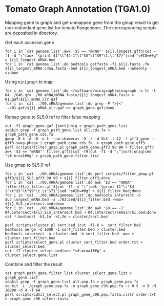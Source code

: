 #  Tomato Graph Annotation (TGA1.0)
Mapping gene to graph and get unmapped gene from the gmap result to get non-redundant gene list for tomato Pangenome. The corresponding scripts are deposited in directory.



Get each accesion gene

```shell
for i in `cat genome.list`;awk '$3 == "mRNA"' ${i}.longest.gff3|cut -f1 -d ";"|awk '{print $1"\t"$4-1"\t"$5"\t"$9"\t.\t"$7}'|sed "s#ID=##g" > ${i}_longest_mRNA.bed
for i in `cat genome.list`;do bedtools getfasta -fi ${i}.fasta -fo ${i}_longest_mRNA.cdna.fasta -bed ${i}_longest_mRNA.bed -nameOnly -s;done
```

Using `minigraph` to  map
```shell
for i in `cat genome.list`;do ~/software/minigraph/minigraph -x lr -t 64 ./G46.gfa ./00.mRNA/mRNA_fasta/${i}_longest_mRNA.fasta > 01.gaf/${i}_mRNA_xlr.gaf
for i in `cat ../00.mRNA/genome.list`;do grep -P ">|<" ../01.gaf/${i}_mRNA_xlr.gaf >> graph_gene.gaf;done
```

Remap gene to SL5.0 ref to filter false mapping
```shell
cut -f1 graph_gene.gaf |sort|uniq > graph_path_gene.list
seqkit grep -f graph_path_gene.list all.cds.fa > graph_path_gene.cds.fa
gmap -B 5 -A -O -n 1 --no-chimeras -D ./ -d SL5 -t 12 -f gff3_gene --gff3-swap-phase 1 graph_path_gene.cds.fa  > graph_path_gene.gff3
perl scripts/filter_gmap.pl graph_path_gene.gff3 90 90 > filter.gff3
awk '$3 == "mRNA"' filter.gff3|cut -f9|cut -f1 -d ";"|sort|uniq|sed "s#.mrna1##g" > graph_path_gene.filter.list
```

Use gmap to SL5.0 ref
```shell
for i in `cat ../00.mRNA/genome.list`;do perl scripts/filter_gmap.pl gff3/${i}_SL5.gff3 90 90 > ${i}_filter.gff3;done
for i in `cat ../00.mRNA/genome.list`;do awk '$3 == "mRNA"' filter/${i}_filter.gff3|cut -f1 -d ";"|awk '{print $1"\t"$4-1"\t"$5"\t"$9"\t.\t"$7}'|sed "s#ID=##g" > ${i}_filter.bed;done
for i in `cat ../00.mRNA/genome.list`;do bedtools intersect -b SL5_longest_mRNA.bed -a ./03.bed/${i}_filter.bed -wao> ${i}_SL5_intersect.bed;done
for i in `cat ../00.mRNA/genome.list`;do awk '$8 == -1' 04.intersect/${i}_SL5_intersect.bed > 04.intersect/remain/$i.bed;done
cat *.bed|sort -k1,1n -k2,2n > cluster/sort.bed

perl scripts/cluster.pl sort.bed |cut -f1-6 >  sort_filter.bed
bedtools merge -d 1000 -i sort_filter.bed > cluster.bed
bedtools intersect -a cluster.bed -b sort_filter.bed -wao > cluster_sort_filter.bed
perl scripts/select_gene.pl cluster_sort_filter.bed order.txt > cluster_select.bed
cut -f7 cluster_select.bed|sed "s#.mrna1##g" > cluster_select.gene.list
```
Combine and filter the result
```shell
cat graph_path_gene.filter.list cluster_select.gene.list > graph_gene.list
seqkit grep -f graph_gene.list all.pep.fa > graph_gene.pep.fa
cd-hit -i ./graph_gene.pep.fa -o graph_gene_c90.pep.fa -c 0.9 -n 5 -M 16000 -d 0 -T 64
perl scripts/cdhit_select.pl graph_gene_c90.pep.fasta.clstr order.txt > graph_gene_c90.select.fasta
```